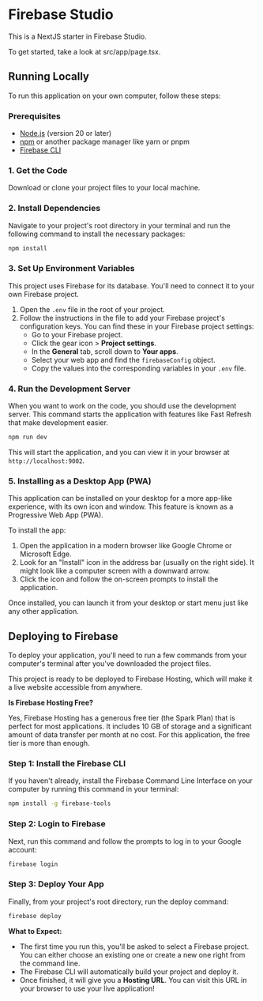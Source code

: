 # Firebase Studio

This is a NextJS starter in Firebase Studio.

To get started, take a look at src/app/page.tsx.

## Running Locally

To run this application on your own computer, follow these steps:

### Prerequisites

- [Node.js](https://nodejs.org/) (version 20 or later)
- [npm](https://www.npmjs.com/) or another package manager like yarn or pnpm
- [Firebase CLI](https://firebase.google.com/docs/cli#install_the_cli)

### 1. Get the Code

Download or clone your project files to your local machine.

### 2. Install Dependencies

Navigate to your project's root directory in your terminal and run the following command to install the necessary packages:

```bash
npm install
```

### 3. Set Up Environment Variables

This project uses Firebase for its database. You'll need to connect it to your own Firebase project.

1.  Open the `.env` file in the root of your project.
2.  Follow the instructions in the file to add your Firebase project's configuration keys. You can find these in your Firebase project settings:
    - Go to your Firebase project.
    - Click the gear icon > **Project settings**.
    - In the **General** tab, scroll down to **Your apps**.
    - Select your web app and find the `firebaseConfig` object.
    - Copy the values into the corresponding variables in your `.env` file.

### 4. Run the Development Server

When you want to work on the code, you should use the development server. This command starts the application with features like Fast Refresh that make development easier.

```bash
npm run dev
```

This will start the application, and you can view it in your browser at `http://localhost:9002`.

### 5. Installing as a Desktop App (PWA)

This application can be installed on your desktop for a more app-like experience, with its own icon and window. This feature is known as a Progressive Web App (PWA).

To install the app:

1.  Open the application in a modern browser like Google Chrome or Microsoft Edge.
2.  Look for an "Install" icon in the address bar (usually on the right side). It might look like a computer screen with a downward arrow.
3.  Click the icon and follow the on-screen prompts to install the application.

Once installed, you can launch it from your desktop or start menu just like any other application.

## Deploying to Firebase

To deploy your application, you'll need to run a few commands from your computer's terminal after you've downloaded the project files.

This project is ready to be deployed to Firebase Hosting, which will make it a live website accessible from anywhere.

**Is Firebase Hosting Free?**

Yes, Firebase Hosting has a generous free tier (the Spark Plan) that is perfect for most applications. It includes 10 GB of storage and a significant amount of data transfer per month at no cost. For this application, the free tier is more than enough.

### Step 1: Install the Firebase CLI

If you haven't already, install the Firebase Command Line Interface on your computer by running this command in your terminal:

```bash
npm install -g firebase-tools
```

### Step 2: Login to Firebase

Next, run this command and follow the prompts to log in to your Google account:
```bash
firebase login
```

### Step 3: Deploy Your App

Finally, from your project's root directory, run the deploy command:

```bash
firebase deploy
```

**What to Expect:**

- The first time you run this, you'll be asked to select a Firebase project. You can either choose an existing one or create a new one right from the command line.
- The Firebase CLI will automatically build your project and deploy it.
- Once finished, it will give you a **Hosting URL**. You can visit this URL in your browser to use your live application!
